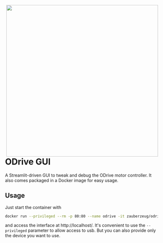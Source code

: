 <img src="https://raw.githubusercontent.com/zauberzeug/odrive-gui/main/screenshot.png" width="500" align="right">

# ODrive GUI

A Streamlit-driven GUI to tweak and debug the ODrive motor controller.
It also comes packaged in a Docker image for easy usage.

## Usage

Just start the container with

```bash
docker run --privileged --rm -p 80:80 --name odrive -it zauberzeug/odrive-gui:latest
```

and access the interface at http://localhost/.
It's convenient to use the `--privileged` parameter to allow access to usb.
But you can also provide only the device you want to use.
